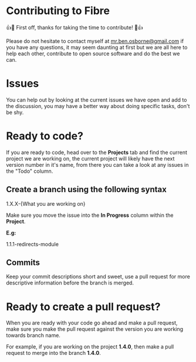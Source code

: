 # Contributing to Fibre

:+1::tada: First off, thanks for taking the time to contribute! :tada::+1:

Please do not hesitate to contact myself at mr.ben.osborne@gmail.com if you have any questions, it may seem daunting at first but we are all here to help each other, contribute to open source software and do the best we can.

# Issues
You can help out by looking at the current issues we have open and add to the discussion, you may have a better way about doing specific tasks, don't be shy.

# Ready to code?
If you are ready to code, head over to the **Projects** tab and find the current project we are working on, the current project will likely have the next version number in it's name,
from there you can take a look at any issues in the "Todo" column.

## Create a branch using the following syntax
1.X.X-{What you are working on}

Make sure you move the issue into the **In Progress** column within the **Project**.

**E.g:**

1.1.1-redirects-module

## Commits
Keep your commit descriptions short and sweet, use a pull request for more descriptive information before the branch is merged.

# Ready to create a pull request?
When you are ready with your code go ahead and make a pull request, make sure you make the pull request against the version you are working towards branch name.

For example, if you are working on the project **1.4.0**, then make a pull request to merge into the branch **1.4.0**.